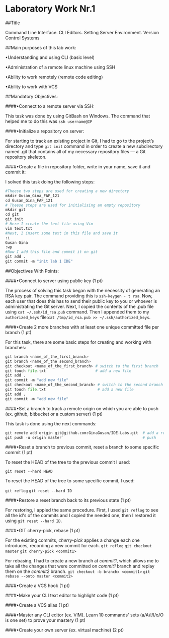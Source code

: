 Laboratory Work Nr.1
====================
##Title

Command Line Interface. CLI Editors. Setting Server Environment. Version Control Systems

##Main purposes of this lab work:

•Understanding and using CLI (basic level)

•Administration of a remote linux machine using SSH

•Ability to work remotely (remote code editing)

•Ability to work with VCS

##Mandatory Objectives:

####•Connect to a remote server via SSH:

This task was done by using GitBash on Windows. The command that helped me to do this was `ssh username@IP` 

####•Initialize a repository on server:

For starting to track an existing project in Git, I had to go to the project’s directory and type `git init` command in order to create a new subdirectory named .git that contains all of my necessary repository files — a Git repository skeleton.

####•Create a file in repository folder, write in your name, save it and commit it:

I solved this task doing the following steps:

```python
#Theese two steps are used for creating a new directory
mkdir Gusan_Gina_FAF_121
cd Gusan_Gina_FAF_121
# Theese steps are used for initialising an empty repository
mkdir git
cd git
git init
# Here I create the text file using Vim
vim text.txt 
#Next, I insert some text in this file and save it
:i
Gusan Gina
:wp
#Now I add this file and commit it on git
git add .
git commit -m "init lab 1 IDE"
```

##Objectives With Points:

####•Connect to server using public key (1 pt)

The process of solving this task began with the necessity of generating an RSA key pair. The command providing this is `ssh-keygen - t rsa`. Now, each user that does this has to send their public key to you or whoever is administrating the Git server. Next, I copied the contents of the .pub file using `cat ~/.ssh/id_rsa.pub` command. Then I appended them to my `authorized_keys` file:`cat /tmp/id_rsa.pub >> ~/.ssh/authorized_keys`.

####•Create 2 more branches with at least one unique committed file per branch (1 pt)

For this task, there are some basic steps for creating  and working with branches:

```python
git branch <name_of_the_first_branch>
git branch <name_of_the second_branch>
git checkout <name_of_the_first_branch> # switch to the first branch
git touch file.txt                      # add a new file
git add .
git commit -m "add new file"
git checkout <name_of_the_second_branch> # switch to the second branch
git touch file.txt                       # add a new file
git add .
git commit -m "add new file"
```

####•Set a branch to track a remote origin on which you are able to push (ex. github, bitbucket or a custom server) (1 pt)

This task is done using the next commands:

``` python
git remote add origin git@github.com:GinaGusan/IDE-Labs.git  # add a remote origin
git push -u origin master`                                   # push
```

####•Reset a branch to previous commit, reset a branch to some specific commit (1 pt)

To reset the HEAD of the tree to the previous commit I used:

`git reset --hard HEAD`    

To reset the HEAD of the tree to some specific commit, I used:

`git reflog`
`git reset --hard ID`

####•Restore a reset branch back to its previous state (1 pt)

For restoring, I appied the same procedure. First, I used `git reflog` to see all the id's of the commits and I copied the needed one, then I restored it using `git reset --hard ID`.

####•GIT cherry-pick, rebase (1 pt)

For the existing commits, *cherry-pick* applies a change each one introduces, recording a new commit for each.
`git reflog`
`git checkout master`
`git cherry-pick <commit1>`

For rebasing, I had to create a new branch at *commit1*, which allows me to take all the changes that were committed on *commit1* branch and replay them on the *commit2* branch.
`git checkout -b branchx <commit1>`
`git rebase --onto master <commit2>`

####•Create a VCS hook (1 pt)

####•Make your CLI text editor to highlight code (1 pt)

####•Create a VCS alias (1 pt)

####•Master any CLI editor (ex. VIM). Learn 10 commands' sets (a/A/i/I/o/O is one set) to prove your mastery (1 pt)

####•Create your own server (ex. virtual machine) (2 pt)


